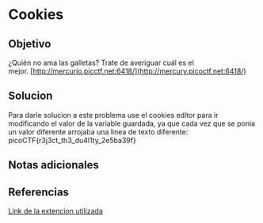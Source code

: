 # Cookies

## Objetivo
¿Quién no ama las galletas? Trate de averiguar cuál es el mejor. [http://mercurio.picctf.net:6418/](http://mercury.picoctf.net:6418/)

## Solucion
Para darle solucion a este problema use el cookies editor para ir modificando el valor de la variable guardada, ya que cada vez que se ponia un valor diferente arrojaba una linea de texto diferente:
picoCTF{r3j3ct_th3_du4l1ty_2e5ba39f}

## Notas adicionales

## Referencias
[Link de la extencion utilizada](https://chrome.google.com/webstore/detail/cookie-editor/hlkenndednhfkekhgcdicdfddnkalmdm)
